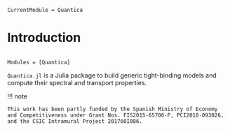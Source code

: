 ```@meta
CurrentModule = Quantica
```

# Introduction

```@index
```

```@autodocs
Modules = [Quantica]
```

`Quantica.jl` is a Julia package to build generic tight-binding models and compute their spectral and transport properties.

!!! note

    This work has been partly funded by the Spanish Ministry of Economy and Competitiveness under Grant Nos. FIS2015-65706-P, PCI2018-093026, and the CSIC Intramural Project 201760I086. 
   
